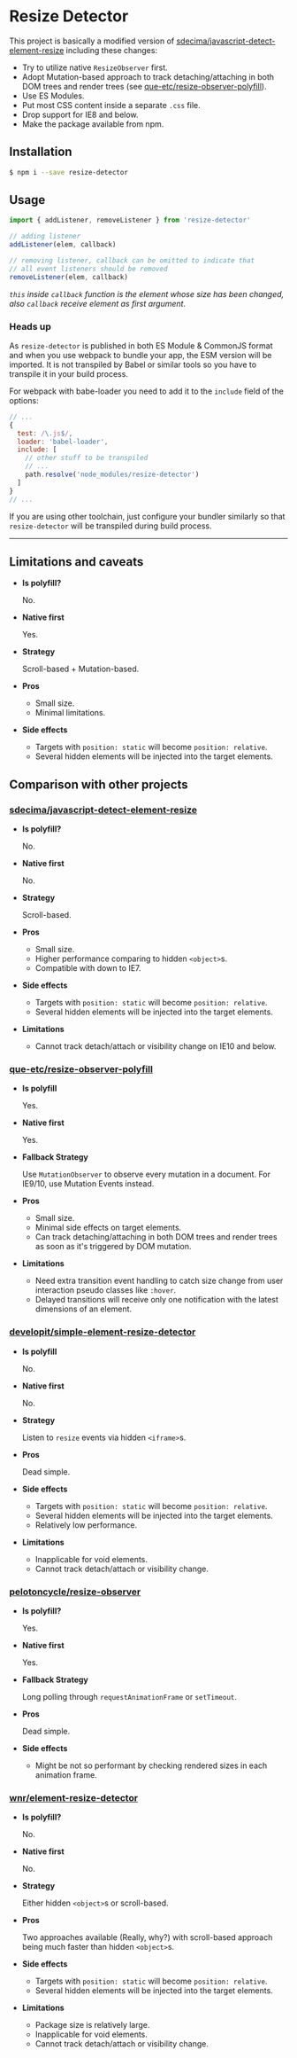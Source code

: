 # Resize Detector

This project is basically a modified version of [sdecima/javascript-detect-element-resize](#sdecimajavascript-detect-element-resize) including these changes:

* Try to utilize native `ResizeObserver` first.
* Adopt Mutation-based approach to track detaching/attaching in both DOM trees and render trees (see [que-etc/resize-observer-polyfill](//github.com/que-etc/resize-observer-polyfill)).
* Use ES Modules.
* Put most CSS content inside a separate `.css` file.
* Drop support for IE8 and below.
* Make the package available from npm.

## Installation

```bash
$ npm i --save resize-detector
```

## Usage

```js
import { addListener, removeListener } from 'resize-detector'

// adding listener
addListener(elem, callback)

// removing listener, callback can be omitted to indicate that
// all event listeners should be removed
removeListener(elem, callback)
```

*`this` inside `callback` function is the element whose size has been changed, also `callback` receive element as first argument.*

### Heads up

As `resize-detector` is published in both ES Module & CommonJS format and when you use webpack to bundle your app, the ESM version will be imported. It is not transpiled by Babel or similar tools so you have to transpile it in your build process.

For webpack with babe-loader you need to add it to the `include` field of the options:

```js
// ...
{
  test: /\.js$/,
  loader: 'babel-loader',
  include: [
    // other stuff to be transpiled
    // ...
    path.resolve('node_modules/resize-detector')
  ]
}
// ...
```

If you are using other toolchain, just configure your bundler similarly so that `resize-detector` will be transpiled during build process.

---

## Limitations and caveats

- **Is polyfill?**

  No.

- **Native first**

  Yes.

- **Strategy**

  Scroll-based + Mutation-based.

- **Pros**

  * Small size.
  * Minimal limitations.

- **Side effects**

  * Targets with `position: static` will become `position: relative`.
  * Several hidden elements will be injected into the target elements.

## Comparison with other projects

### [sdecima/javascript-detect-element-resize](//github.com/sdecima/javascript-detect-element-resize)

- **Is polyfill?**

  No.

- **Native first**

  No.

- **Strategy**

  Scroll-based.

- **Pros**

  * Small size.
  * Higher performance comparing to hidden `<object>`s.
  * Compatible with down to IE7.

- **Side effects**

  * Targets with `position: static` will become `position: relative`.
  * Several hidden elements will be injected into the target elements.

- **Limitations**

  * Cannot track detach/attach or visibility change on IE10 and below.

### [que-etc/resize-observer-polyfill](//github.com/que-etc/resize-observer-polyfill)

- **Is polyfill**

  Yes.

- **Native first**

  Yes.

- **Fallback Strategy**

  Use `MutationObserver` to observe every mutation in a document. For IE9/10, use Mutation Events instead.

- **Pros**

  * Small size.
  * Minimal side effects on target elements.
  * Can track detaching/attaching in both DOM trees and render trees as soon as it's triggered by DOM mutation.

- **Limitations**

  * Need extra transition event handling to catch size change from user interaction pseudo classes like `:hover`.
  * Delayed transitions will receive only one notification with the latest dimensions of an element.

### [developit/simple-element-resize-detector](//github.com/developit/simple-element-resize-detector)

- **Is polyfill**

  No.

- **Native first**

  No.

- **Strategy**

  Listen to `resize` events via hidden `<iframe>`s.

- **Pros**

  Dead simple.

- **Side effects**

  * Targets with `position: static` will become `position: relative`.
  * Several hidden elements will be injected into the target elements.
  * Relatively low performance.

- **Limitations**

  * Inapplicable for void elements.
  * Cannot track detach/attach or visibility change.

### [pelotoncycle/resize-observer](//github.com/pelotoncycle/resize-observer)

- **Is polyfill?**

  Yes.

- **Native first**

  Yes.

- **Fallback Strategy**

  Long polling through `requestAnimationFrame` or `setTimeout`.

- **Pros**

  Dead simple.

- **Side effects**

  * Might be not so performant by checking rendered sizes in each animation frame.

### [wnr/element-resize-detector](//github.com/wnr/element-resize-detector)

- **Is polyfill?**

  No.

- **Native first**

  No.

- **Strategy**

  Either hidden `<object>`s or scroll-based.

- **Pros**

  Two approaches available (Really, why?) with scroll-based approach being much faster than hidden `<object>`s.

- **Side effects**

  * Targets with `position: static` will become `position: relative`.
  * Several hidden elements will be injected into the target elements.

- **Limitations**

  * Package size is relatively large.
  * Inapplicable for void elements.
  * Cannot track detach/attach or visibility change.

